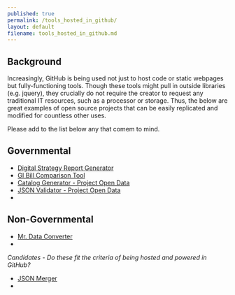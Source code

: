 ```yaml
---
published: true
permalink: /tools_hosted_in_github/
layout: default
filename: tools_hosted_in_github.md
---
```


## Background

Increasingly, GitHub is being used not just to host code or static webpages but fully-functioning tools.  Though these tools might pull in outside libraries (e.g. jquery), they crucially do not require the creator to request any traditional IT resources, such as a processor or storage.  Thus, the below are great examples of open source projects that can be easily replicated and modified for countless other uses.  

Please add to the list below any that comem to mind.  


## Governmental

* [Digital Strategy Report Generator](digital-strategy-generator.apievangelist.com)
* [GI Bill Comparison Tool](http://department-of-veterans-affairs.github.io/gi-bill-comparison-tool/)
* [Catalog Generator - Project Open Data](http://project-open-data.github.io/catalog-generator/)
* [JSON Validator - Project Open Data](http://project-open-data.github.io/json-validator/)
* []()

## Non-Governmental
* [Mr. Data Converter](http://shancarter.github.io/mr-data-converter/)
* []()


*Candidates - Do these fit the criteria of being hosted and powered in GitHub?*    

* [JSON Merger](http://data.json.file.merger.ongithub.com/)
* []()  
  


